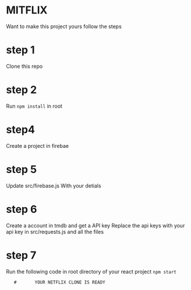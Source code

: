 # MITFLIX
  Want to make this project yours follow the steps

# step 1
  Clone this repo
# step 2
  Run `npm install` in root
# step4
 Create a project in firebae
# step 5
  Update src/firebase.js
  With your detials
# step 6
  Create a account in tmdb and get a API key
  Replace the api keys with your api key in 
  src/requests.js and all the files
# step 7 
  Run the following code in root directory of your react 
  project
`npm start`

       #       YOUR NETFLIX CLONE IS READY





       

 

